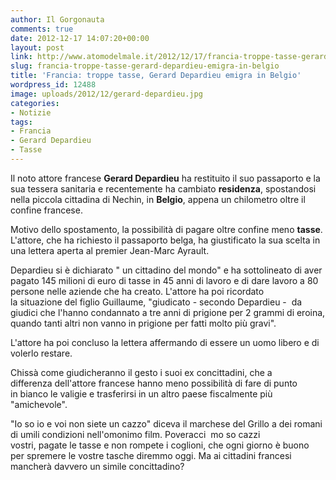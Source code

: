 ```yaml
---
author: Il Gorgonauta
comments: true
date: 2012-12-17 14:07:20+00:00
layout: post
link: http://www.atomodelmale.it/2012/12/17/francia-troppe-tasse-gerard-depardieu-emigra-in-belgio/
slug: francia-troppe-tasse-gerard-depardieu-emigra-in-belgio
title: 'Francia: troppe tasse, Gerard Depardieu emigra in Belgio'
wordpress_id: 12488
image: uploads/2012/12/gerard-depardieu.jpg
categories:
- Notizie
tags:
- Francia
- Gerard Depardieu
- Tasse
---
```


Il noto attore francese **Gerard Depardieu** ha restituito il suo passaporto e la sua tessera sanitaria e recentemente ha cambiato **residenza**, spostandosi nella piccola cittadina di Nechin, in **Belgio**, appena un chilometro oltre il confine francese.

Motivo dello spostamento, la possibilità di pagare oltre confine meno **tasse**. L'attore, che ha richiesto il passaporto belga, ha giustificato la sua scelta in una lettera aperta al premier Jean-Marc Ayrault.

Depardieu si è dichiarato " un cittadino del mondo" e ha sottolineato di aver pagato 145 milioni di euro di tasse in 45 anni di lavoro e di dare lavoro a 80 persone nelle aziende che ha creato. L'attore ha poi ricordato la situazione del figlio Guillaume, "giudicato - secondo Depardieu -  da giudici che l'hanno condannato a tre anni di prigione per 2 grammi di eroina, quando tanti altri non vanno in prigione per fatti molto più gravi".

L'attore ha poi concluso la lettera affermando di essere un uomo libero e di volerlo restare.

Chissà come giudicheranno il gesto i suoi ex concittadini, che a differenza dell'attore francese hanno meno possibilità di fare di punto in bianco le valigie e trasferirsi in un altro paese fiscalmente più "amichevole".

"Io so io e voi non siete un cazzo" diceva il marchese del Grillo a dei romani di umili condizioni nell'omonimo film. Poveracci  mo so cazzi vostri, pagate le tasse e non rompete i coglioni, che ogni giorno è buono per spremere le vostre tasche diremmo oggi. Ma ai cittadini francesi mancherà davvero un simile concittadino?
